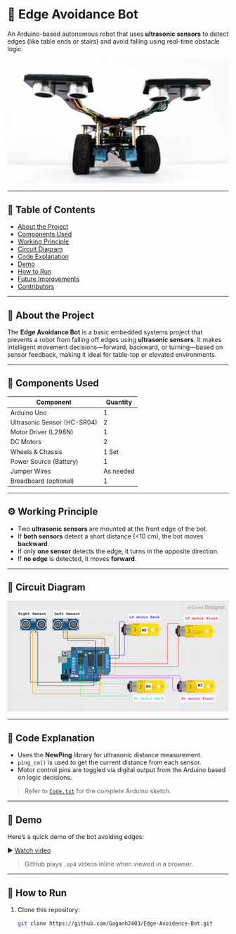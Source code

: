 # 🤖 Edge Avoidance Bot

An Arduino-based autonomous robot that uses **ultrasonic sensors** to detect edges (like table ends or stairs) and avoid falling using real-time obstacle logic.

![Bot Image](https://github.com/Gaganh2403/Edge-Avoidence-Bot/blob/main/Image/image1%20(1).jpg?raw=true)

---

## 📌 Table of Contents

- [About the Project](#about-the-project)
- [Components Used](#components-used)
- [Working Principle](#working-principle)
- [Circuit Diagram](#circuit-diagram)
- [Code Explanation](#code-explanation)
- [Demo](#demo)
- [How to Run](#how-to-run)
- [Future Improvements](#future-improvements)
- [Contributors](#contributors)

---

## 📖 About the Project

The **Edge Avoidance Bot** is a basic embedded systems project that prevents a robot from falling off edges using **ultrasonic sensors**. It makes intelligent movement decisions—forward, backward, or turning—based on sensor feedback, making it ideal for table-top or elevated environments.

---

## 🔧 Components Used

| Component                  | Quantity |
|----------------------------|----------|
| Arduino Uno                | 1        |
| Ultrasonic Sensor (HC-SR04)| 2        |
| Motor Driver (L298N)       | 1        |
| DC Motors                  | 2        |
| Wheels & Chassis           | 1 Set    |
| Power Source (Battery)     | 1        |
| Jumper Wires               | As needed |
| Breadboard (optional)      | 1        |

---

## ⚙️ Working Principle

- Two **ultrasonic sensors** are mounted at the front edge of the bot.
- If **both sensors** detect a short distance (<10 cm), the bot moves **backward**.
- If only **one sensor** detects the edge, it turns in the opposite direction.
- If **no edge** is detected, it moves **forward**.

---

## 🔌 Circuit Diagram

![Circuit Diagram](https://github.com/Gaganh2403/Edge-Avoidence-Bot/blob/main/Circuit%20daigram/circuit_image.png?raw=true)

---

## 📜 Code Explanation

- Uses the **NewPing** library for ultrasonic distance measurement.
- `ping_cm()` is used to get the current distance from each sensor.
- Motor control pins are toggled via digital output from the Arduino based on logic decisions.

> Refer to [`Code.txt`](https://github.com/Gaganh2403/Edge-Avoidence-Bot/blob/main/Code.txt) for the complete Arduino sketch.

---

## 🎥 Demo

Here’s a quick demo of the bot avoiding edges:

▶️ [Watch video](https://github.com/Gaganh2403/Edge-Avoidence-Bot/blob/main/Image/video.mp4)

> GitHub plays `.mp4` videos inline when viewed in a browser.

---

## 🚀 How to Run

1. Clone this repository:
   ```bash
   git clone https://github.com/Gaganh2403/Edge-Avoidence-Bot.git
